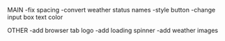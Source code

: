 MAIN
    -fix spacing
    -convert weather status names
    -style button
    -change input box text color



OTHER
    -add browser tab logo
    -add loading spinner
    -add weather images